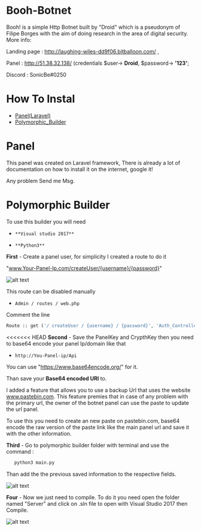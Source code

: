 # Booh-Botnet

 Booh! is a simple Http Botnet built by "Droid" which is a pseudonym of Filipe Borges with the aim of doing research in the area of digital security.
 More info:
 
 Landing page : http://laughing-wiles-dd9f06.bitballoon.com/ , 
 
 Panel : http://51.38.32.138/  (credentials $user-> **Droid**, $password-> **'123'**;
 
 Discord : SonicBe#0250

 # How To Instal
 * [Panel(Laravel)](#Panel)
 * [Polymorphic_Builder](#Polymorphic_Builder)


# Panel
  This panel was created on Laravel framework, There is already a lot of documentation on how to install it on the internet, google it!

  Any problem Send me Msg.


# Polymorphic Builder

  To use this builder you will need
  * `**Visual studio 2017** `

  * `**Python3** `


  **First** - Create a panel user, for simplicity I created a route to do it

   "www.Your-Panel-Ip.com/createUser/{username}/{password}"

 ![alt text](https://raw.githubusercontent.com/FilipeBorges1993/Booh-Botnet/master/Screen%20Shot%202018-04-10%20at%2016.05.41.png)


  This route can be disabled manually

  * `Admin / routes / web.php`

  Comment the line


  ```php
  Route :: get ('/ createUser / {username} / {password}', 'Auth_Controller @ createUser')
  ```
<<<<<<< HEAD
 **Second** - Save the PanelKey and CrypthKey then you need to base64 encode your panel Ip/domain like that
  
   * ` http://You-Panel-ip/Api `

   You can use "https://www.base64encode.org/" for it.

   Than save your **Base64 encoded URl** to.

   I added a feature that allows you to use a backup Url that uses the website www.pastebin.com. This feature premies that in    case of any problem with the primary url, the owner of the botnet panel can use the paste to update the url panel.

   To use this you need to create an new paste on pastebin.com, base64 encode the raw version of the paste link like the main   panel url and save it with the other information.


  **Third** - Go to polymorphic builder folder with terminal and use the command :

  ```python
     python3 main.py
  ```

   Than add the the previous saved information to the respective fields.

   ![alt text](https://github.com/FilipeBorges1993/Booh-Botnet/raw/master/Screen%20Shot%202018-04-10%20at%2017.png)



   **Four** - Now we just need to compile. To do it you need open the folder named "Server" and click on .sln file to open with Visual Studio 2017 then Compile.


   ![alt text](https://github.com/FilipeBorges1993/Booh-Botnet/raw/master/Screen%20Shot%202018-04-10%20at%2019.09.52.png)















